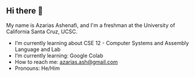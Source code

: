 ## Hi there 👋

My name is Azarias Ashenafi, and I'm a freshman at the University of California Santa Cruz, UCSC. 

-  I’m currently learning about CSE 12 - Computer Systems and Assembly Language and Lab
-  I’m currently learning: Google Colab
-  How to reach me: azarias.ash@gmail.com 
-  Pronouns: He/Him
<!--
**notazarias/notazarias** is a ✨ _special_ ✨ repository because its `README.md` (this file) appears on your GitHub profile.

Here are some ideas to get you started:

- 🔭 I’m currently working on ...
- 🌱 I’m currently learning ...
- 👯 I’m looking to collaborate on ...
- 🤔 I’m looking for help with ...
- 💬 Ask me about ...
- 📫 How to reach me: ...
- 😄 Pronouns: ...
- ⚡ Fun fact: ...
-->
